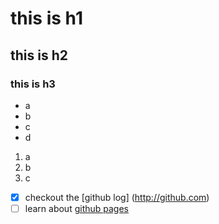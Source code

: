 # this is h1
## this is h2
### this is h3




+ a
+ b
+ c
+ d

1. a
1. b
1. c        

- [X] checkout the [github log] (http://github.com)
- [ ] learn about [github pages](http://pages.github.com)
